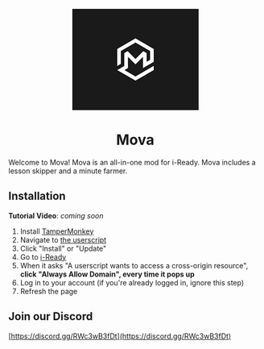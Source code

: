 <p align="center"><img src="https://github.com/pubert-Pebble/mova/blob/main/logo.png?raw=true" alt="MovaLogo" /></p>
<h1 align="center">Mova</h1>

Welcome to Mova! Mova is an all-in-one mod for i-Ready. Mova includes a lesson skipper and a minute farmer.

## Installation
**Tutorial Video**: *coming soon*  
1. Install [TamperMonkey](https://chromewebstore.google.com/detail/tampermonkey/dhdgffkkebhmkfjojejmpbldmpobfkfo)  
2. Navigate to [the userscript](https://github.com/pubert-Pebble/mova/raw/refs/heads/main/mova.user.js)  
3. Click "Install" or "Update"  
4. Go to [i-Ready](https://login.i-ready.com/student/dashboard/home)  
5. When it asks "A userscript wants to access a cross-origin resource", **click "Always Allow Domain", every time it pops up**  
6. Log in to your account (if you're already logged in, ignore this step)  
7. Refresh the page  

## Join our Discord
[https://discord.gg/RWc3wB3fDt](https://discord.gg/RWc3wB3fDt)
